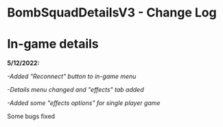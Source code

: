 # BombSquadDetailsV3 - Change Log

# In-game details

**5/12/2022:**

*-Added "Reconnect" button to in-game menu*

*-Details menu changed and "effects" tab added*

*-Added some "effects options" for single player game*

Some bugs fixed
